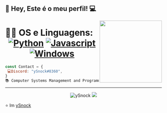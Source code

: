 👋 Hey, Este é o meu perfil! :computer:
 ------------
<img align='right' src='https://zoomfoccus.com.br/404.gif' width='200"'>

 # 👨‍💻 OS e Linguagens: <div align="center">  [![Python](https://img.shields.io/badge/Python-3776AB?style=for-the-badge&logo=python&logoColor=white)](https://wiki.python.org/moin/BeginnersGuide) [![Javascript](https://img.shields.io/badge/JavaScript-323330?style=for-the-badge&logo=javascript&logoColor=F7DF1E)](https://developer.mozilla.org/pt-BR/docs/Web/JavaScript) [![Windows](https://img.shields.io/badge/Windows-0078D6?style=for-the-badge&logo=windows&logoColor=white)](https://www.microsoft.com/pt-pt/windows/get-windows-10)

</div>

```js
const Contact = { 
 💻Discord: "ySnock#8360",
}
📚 Computer Systems Management and Programming student
```
 ------------
<p align="center">
  <img src="https://github-readme-stats.vercel.app/api?username=ySnock404&show_icons=true" alt="ySnock" />
  <img src="https://github-readme-stats.vercel.app/api/top-langs/?username=ySnock404&layout=compact)" />
 <br>
</p>


⭐️ Im [ySnock](https://github.com/ySnock404)

